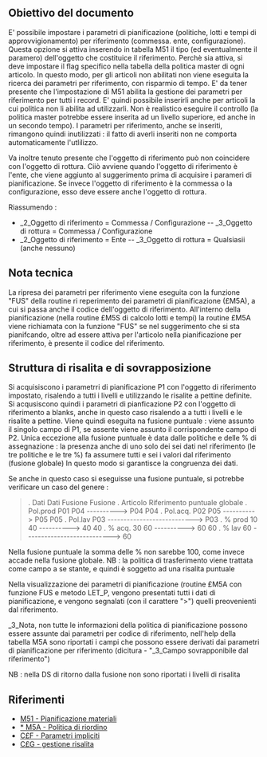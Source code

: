 ## Obiettivo del documento
E' possibile impostare i parametri di pianificazione (politiche, lotti e tempi di approvvigionamento) per riferimento (commessa. ente, configurazione).
Questa opzione si attiva inserendo in tabella M51 il tipo (ed eventualmente il paramero) dell'oggetto che costituice il riferimento.
Perchè sia attiva, si deve impostare il flag specifico nella tabella della politica master di ogni articolo. In questo modo, per gli articoli non abilitati non viene eseguita la ricerca dei parametri per riferimento, con risparmio di tempo.
E' da tener presente che l'impostazione di M51 abilita la gestione dei parametri per riferimento per tutti i record. E' quindi possibile inserirli anche per articoli la cui politica non li abilita ad utilizzarli.
Non è realistico eseguire il controllo (la politica master potrebbe essere inserita ad un livello superiore, ed anche in un secondo tempo).
I parametri per riferimento, anche se inseriti, rimangono quindi inutilizzati :  il fatto di averli inseriti non ne comporta automaticamente l'utlilizzo.

Va inoltre tenuto presente che l'oggetto di riferimento può non coincidere con l'oggetto di rottura. Ciiò avviene quando l'oggetto di riferimento è l'ente, che viene aggiunto al suggerimento prima di acquisire i parameri di pianificazione. Se invece l'oggetto di riferimento è la commessa o la configurazione, esso deve essere anche l'oggetto di rottura.

Riassumendo : 

- _2_Oggetto di riferimento = Commessa / Configurazione
-- _3_Oggetto di rottura = Commessa / Configurazione
- _2_Oggetto di riferimento = Ente
-- _3_Oggetto di rottura = Qualsiasii (anche nessuno)


## Nota tecnica
La ripresa dei parametri per riferimento viene eseguita con la funzione "FUS" della routine ri reperimento dei parametri di pianificazione (£M5A), a cui si passa anche il codice dell'oggetto di riferimento.
All'interno della pianificazione (nella routine £M5S di calcolo lotti e tempi) la routine £M5A viene richiamata con la funzione "FUS" se nel suggerimento che si sta pianifcando, oltre ad essere attiva per l'articolo nella pianificazione per riferimento, è presente il codice del riferimento.

## Struttura di risalita e di sovrapposizione
Si acquisiscono i parametrri di pianificazione P1 con l'oggetto di riferimento impostato, risalendo a tutti i livelli e utilizzando le risalite a pettine definite.
Si acqusiscono quindi i parametri di pianficazione P2 con l'oggetto di riferimento a blanks, anche in questo caso risalendo a a tutti i livelli e le risalite a pettine.
Viene quindi eseguita na fusione puntuale :  viene assunto il singolo campo di P1,  se assente viene assunto il corrispondente campo di P2.
Unica eccezione alla fusione puntuale è data dalle politiche e delle % di assegnazione :  la presenza anche di uno solo dei sei dati nel riferimento (le tre politiche e le tre %) fa assumere tutti e sei i valori dal riferimento (fusione globale) In questo modo si garantisce la congruenza dei dati.

Se anche in questo caso si eseguisse una fusione puntuale, si potrebbe verificare un caso del genere : 
>.            Dati             Dati        Fusione   Fusione
.          Articolo        Riferimento    puntuale  globale
. Pol.prod    P01              P04 ----------> P04     P04
. Pol.acq.    P02              P05 ----------> P05     P05
. Pol.lav     P03 ---------------------------> P03
.  %  prod     10               40 ---------->  40      40
.  %  acq.     30               60 ---------->  60      60
.  %  lav      60 --------------------------->  60

Nella fusione puntuale la somma delle % non sarebbe 100, come invece accade nella fusione globale.
NB :  la politica di trasferimento viene trattata come campo a se stante, e quindi è soggetto ad una risalita puntuale

Nella visualizzazione dei parametri di pianificazione (routine £M5A con funzione FUS e metodo LET_P, vengono presentati tutti i dati di pianificazione, e vengono segnalati (con il carattere ">") quelli preovenienti dal riferimento.

_3_Nota, non tutte le informazioni della politica di pianificazione possono essere assunte dai parametri per codice di riferimento, nell'help della tabella M5A sono riportati i campi che possono essere derivati dai parametri di pianificazione per riferimento (dicitura - "_3_Campo sovrapponibile dal riferimento")

NB :  nella DS di ritorno dalla fusione non sono riportati i livelli di risalita

## Riferimenti
- [M51 - Pianificazione materiali](Sorgenti/OG/TA/M51)
- [\* M5A - Politica di riordino](Sorgenti/OG/TA/M5A)
- [C£F - Parametri impliciti](Sorgenti/OG/TA/C£F)
- [C£G - gestione risalita](Sorgenti/OG/TA/C£G)
